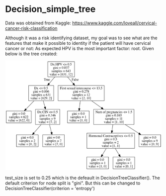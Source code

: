 # Decision_simple_tree

Data was obtained from Kaggle: https://www.kaggle.com/loveall/cervical-cancer-risk-classification

Although it was a risk identifying dataset, my goal was to see what are the features that make it possible to identity if the patient will have cervical cancer or not:
As expected HPV is the most important factor: root. Given below is the tree created:



<img src=output/Decision_Tree_cervical.png> 


test_size is set to 0.25 which is the defeault in DecisionTreeClassifier(). The default criterion for node split is "gini". But this can be changed to  DecisionTreeClassifier(criterion = 'entropy')
